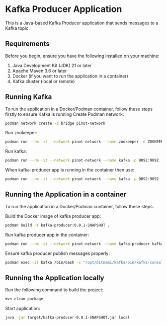 # Kafka Producer Application

This is a Java-based Kafka Producer application that sends messages to a Kafka topic.


## Requirements

Before you begin, ensure you have the following installed on your machine:

1. Java Development Kit (JDK) 21 or later
2. Apache Maven 3.6 or later
3. Docker (if you want to run the application in a container)
4. Kafka cluster (local or remote)


## Running Kafka

To run the application in a Docker/Podman container, follow these steps firstly to ensure Kafka is running
Create Podman network:
```bash
podman network create -d bridge pinot-network
```

Run zookeeper:
```bash
podman run --rm -it --network pinot-network --name zookeeper -e ZOOKEEPER_CLIENT_PORT=2181 zookeeper:3.9.2
```

Run kafka:
```bash
podman run --rm -it --network pinot-network --name kafka -p 9092:9092 -e KAFKA_BROKER_ID=0 -e KAFKA_ZOOKEEPER_CONNECT=zookeeper:2181 -e KAFKA_ADVERTISED_LISTENERS=PLAINTEXT://localhost:9092 -e KAFKA_OFFSETS_TOPIC_REPLICATION_FACTOR=1 bitnami/kafka:3.6
```

When kafka-producer app is running in the container then use:
```bash
podman run --rm -it --network pinot-network --name kafka -p 9092:9092 -e KAFKA_BROKER_ID=0 -e KAFKA_ZOOKEEPER_CONNECT=zookeeper:2181 -e KAFKA_ADVERTISED_LISTENERS=PLAINTEXT://kafka:9092 -e KAFKA_OFFSETS_TOPIC_REPLICATION_FACTOR=1 bitnami/kafka:3.6
```


## Running the Application in a container
To run the application in a Docker/Podman container, follow these steps:

Build the Docker image of kafka producer app:
```bash
podman build -t kafka-producer:0.0.1-SNAPSHOT .
```

Run kafka producer app in the container:
```bash
podman run --rm -it --network pinot-network --name kafka-producer kafka-producer:0.0.1-SNAPSHOT
```

Ensure kafka producer publish messages properly:
```bash
podman exec -it kafka /bin/bash -c "/opt/bitnami/kafka/bin/kafka-console-consumer.sh --bootstrap-server localhost:9092 --topic topic --from-beginning"
```


## Running the Application locally

Run the following command to build the project:

```bash
mvn clean package
```

Start application:
```bash
java -jar target/kafka-producer-0.0.1-SNAPSHOT.jar local
```